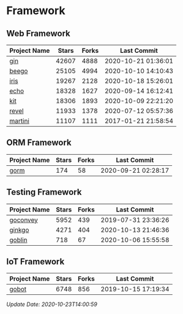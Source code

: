 # Framework

## Web Framework
| Project Name | Stars | Forks | Last Commit |
| ------------ | ----- | ----- | ----------- |
| [gin](https://github.com/gin-gonic/gin) | 42607 | 4888 | 2020-10-21 01:36:01 |
| [beego](https://github.com/astaxie/beego) | 25105 | 4994 | 2020-10-10 14:10:43 |
| [iris](https://github.com/kataras/iris) | 19267 | 2128 | 2020-10-18 15:26:01 |
| [echo](https://github.com/labstack/echo) | 18328 | 1627 | 2020-09-14 16:12:41 |
| [kit](https://github.com/go-kit/kit) | 18306 | 1893 | 2020-10-09 22:21:20 |
| [revel](https://github.com/revel/revel) | 11933 | 1378 | 2020-07-12 05:57:36 |
| [martini](https://github.com/go-martini/martini) | 11107 | 1111 | 2017-01-21 21:58:54 |

## ORM Framework
| Project Name | Stars | Forks | Last Commit |
| ------------ | ----- | ----- | ----------- |
| [gorm](https://github.com/jinzhu/gorm) | 174 | 58 | 2020-09-21 02:28:17 |

## Testing Framework
| Project Name | Stars | Forks | Last Commit |
| ------------ | ----- | ----- | ----------- |
| [goconvey](https://github.com/smartystreets/goconvey) | 5952 | 439 | 2019-07-31 23:36:26 |
| [ginkgo](https://github.com/onsi/ginkgo) | 4271 | 404 | 2020-10-13 21:46:36 |
| [goblin](https://github.com/franela/goblin) | 718 | 67 | 2020-10-06 15:55:58 |

## IoT Framework
| Project Name | Stars | Forks | Last Commit |
| ------------ | ----- | ----- | ----------- |
| [gobot](https://github.com/hybridgroup/gobot) | 6748 | 856 | 2019-10-15 17:19:34 |

*Update Date: 2020-10-23T14:00:59*